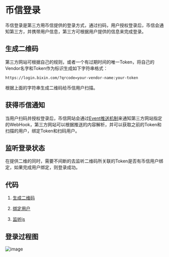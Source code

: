 # 币信登录

币信登录是第三方用币信提供的登录方式，通过扫码，用户授权登录后，币信会通知第三方，并携带用户信息，第三方可根据用户提供的信息来完成登录。

## 生成二维码
第三方网站可根据自己的规则，或者一个有过期时间的唯一Token，将自己的Vendor名字和Token作为标识生成如下字符串格式：

```
https://login.bixin.com/?qrcode=your-vendor-name:your-token
```

根据上面的字符串生成二维码给币信用户扫描。

## 获得币信通知

当用户扫码并授权登录后，币信网站会通过[Event推送机制](./币信消息推送机制.md)来通知第三方网站指定的WebHook，第三方网站可以根据推送的内容解析，并可以获取之前的Token和扫描的用户，绑定Token和扫码用户。

## 监听登录状态

在提供二维的同时，需要不间断的去监听二维码所关联的Token是否有币信用户绑定，如果完成用户绑定，则登录成功。

## 代码

1. [生成二维码](../openplatform/account/views.py)

2. [绑定用户](../lib/bixin/event_handlers.py)

3. [监听js](../openplatform/account/static/js/bx_qr_code.js)

## 登录过程图

![image](https://raw.githubusercontent.com/haobtc/openplatform/master/images/UserLogin.png)
